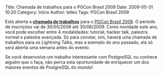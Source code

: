 Title: Chamada de trabalhos para o PGCon Brasil 2009
Date: 2009-05-31 10:20
Category: Início
Author: telles
Tags: PGCon Brasil 2009

Está aberta a [**chamada de trabalhos**](http://pgcon.postgresql.org.br/2009/chamadas.php) para o [PGCon Brasil 2009](http://pgcon.postgresql.org.br/). O
período de inscrições vai de 30/05/2009 até 30/06/2009. Como novidade
este ano, você pode escolher entre 4 modalidades: tutorial, hacker
talk, palestra normal e palestra avançada. Só para constar, sim,
haverá uma chamada de trabalhos para os Lightning Talks, mas a exemplo
do ano passado, ela só será aberta uma semana antes do evento.

Se você desenvolve um trabalho interessante com PostgreSQL ou conhece
alguém que o faça, não perca esta oportunidade de enriquecer um dos
maiores eventos de PostgreSQL do mundo!

